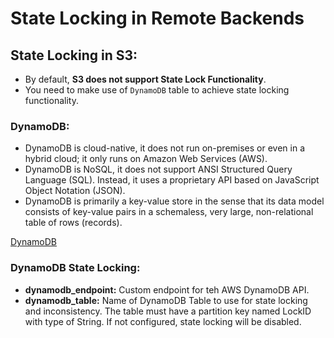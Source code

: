 # State Locking in Remote Backends

## State Locking in S3:
- By default, **S3 does not support State Lock Functionality**.
- You need to make use of `DynamoDB` table to achieve state locking functionality.


### DynamoDB:
- DynamoDB is cloud-native, it does not run on-premises or even in a hybrid cloud; it only runs on Amazon Web Services (AWS).
- DynamoDB is NoSQL, it does not support ANSI Structured Query Language (SQL). Instead, it uses a proprietary API based on JavaScript Object Notation (JSON). 
- DynamoDB is primarily a key-value store in the sense that its data model consists of key-value pairs in a schemaless, very large, non-relational table of rows (records). 

[DynamoDB](https://www.scylladb.com/learn/dynamodb/introduction-to-dynamodb/)

### DynamoDB State Locking:
- **dynamodb_endpoint:** Custom endpoint for teh AWS DynamoDB API.
- **dynamodb_table:** Name of DynamoDB Table to use for state locking and inconsistency. The table must have a partition key named LockID with type of String. If not configured, state locking will be disabled.
